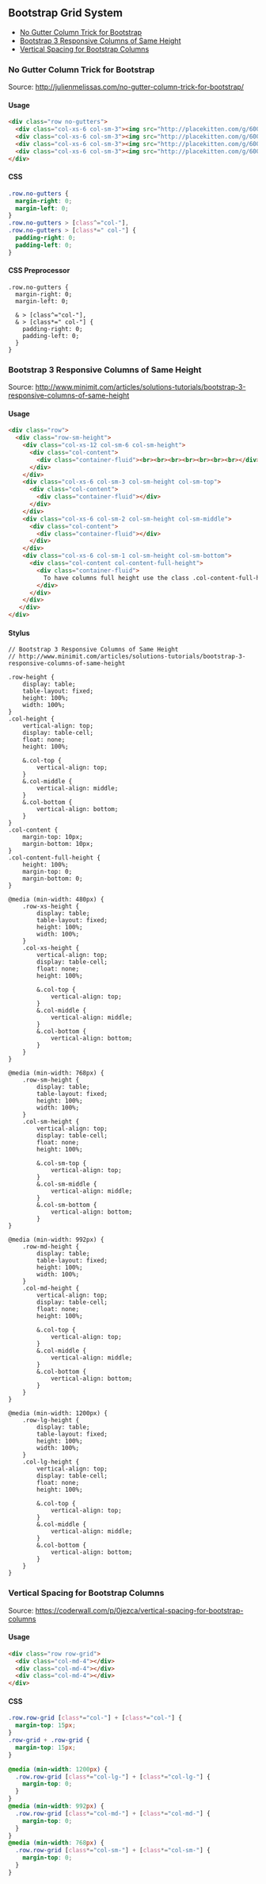 ## Bootstrap Grid System
* [No Gutter Column Trick for Bootstrap](https://github.com/cheton/notes/blob/master/Bootstrap.md#no-gutter-column-trick-for-bootstrap)
* [Bootstrap 3 Responsive Columns of Same Height](https://github.com/cheton/notes/blob/master/Bootstrap.md#bootstrap-3-responsive-columns-of-same-height)
* [Vertical Spacing for Bootstrap Columns](https://github.com/cheton/notes/blob/master/Bootstrap.md#vertical-spacing-for-bootstrap-columns)

### No Gutter Column Trick for Bootstrap

Source: http://julienmelissas.com/no-gutter-column-trick-for-bootstrap/

#### Usage
```html
<div class="row no-gutters">
  <div class="col-xs-6 col-sm-3"><img src="http://placekitten.com/g/600"></div>
  <div class="col-xs-6 col-sm-3"><img src="http://placekitten.com/g/600"></div>
  <div class="col-xs-6 col-sm-3"><img src="http://placekitten.com/g/600"></div>
  <div class="col-xs-6 col-sm-3"><img src="http://placekitten.com/g/600"></div>
</div>
```

#### CSS
```css
.row.no-gutters {
  margin-right: 0;
  margin-left: 0;
}
.row.no-gutters > [class^="col-"],
.row.no-gutters > [class*=" col-"] {
  padding-right: 0;
  padding-left: 0;
}
```

#### CSS Preprocessor
```stylus
.row.no-gutters {
  margin-right: 0;
  margin-left: 0;

  & > [class^="col-"],
  & > [class*=" col-"] {
    padding-right: 0;
    padding-left: 0;
  }
}
```

### Bootstrap 3 Responsive Columns of Same Height

Source: http://www.minimit.com/articles/solutions-tutorials/bootstrap-3-responsive-columns-of-same-height

#### Usage
```html
<div class="row">
  <div class="row-sm-height">
    <div class="col-xs-12 col-sm-6 col-sm-height">
      <div class="col-content">
        <div class="container-fluid"><br><br><br><br><br><br><br></div>
      </div>
    </div>
    <div class="col-xs-6 col-sm-3 col-sm-height col-sm-top">
      <div class="col-content">
        <div class="container-fluid"></div>
      </div>
    </div>
    <div class="col-xs-6 col-sm-2 col-sm-height col-sm-middle">
      <div class="col-content">
        <div class="container-fluid"></div>
      </div>
    </div>
    <div class="col-xs-6 col-sm-1 col-sm-height col-sm-bottom">
      <div class="col-content col-content-full-height">
        <div class="container-fluid">
          To have columns full height use the class .col-content-full-height, it gives 100% height to the content container.
        </div>
      </div>
    </div>
   </div>
</div>
```

#### Stylus
```stylus
// Bootstrap 3 Responsive Columns of Same Height
// http://www.minimit.com/articles/solutions-tutorials/bootstrap-3-responsive-columns-of-same-height

.row-height {
    display: table;
    table-layout: fixed;
    height: 100%;
    width: 100%;
}
.col-height {
    vertical-align: top;
    display: table-cell;
    float: none;
    height: 100%;

    &.col-top {
        vertical-align: top;
    }
    &.col-middle {
        vertical-align: middle;
    }
    &.col-bottom {
        vertical-align: bottom;
    }
}
.col-content {
    margin-top: 10px;
    margin-bottom: 10px;
}
.col-content-full-height {
    height: 100%;
    margin-top: 0;
    margin-bottom: 0;
}

@media (min-width: 480px) {
    .row-xs-height {
        display: table;
        table-layout: fixed;
        height: 100%;
        width: 100%;
    }
    .col-xs-height {
        vertical-align: top;
        display: table-cell;
        float: none;
        height: 100%;

        &.col-top {
            vertical-align: top;
        }
        &.col-middle {
            vertical-align: middle;
        }
        &.col-bottom {
            vertical-align: bottom;
        }
    }
}

@media (min-width: 768px) {
    .row-sm-height {
        display: table;
        table-layout: fixed;
        height: 100%;
        width: 100%;
    }
    .col-sm-height {
        vertical-align: top;
        display: table-cell;
        float: none;
        height: 100%;

        &.col-sm-top {
            vertical-align: top;
        }
        &.col-sm-middle {
            vertical-align: middle;
        }
        &.col-sm-bottom {
            vertical-align: bottom;
        }
}

@media (min-width: 992px) {
    .row-md-height {
        display: table;
        table-layout: fixed;
        height: 100%;
        width: 100%;
    }
    .col-md-height {
        vertical-align: top;
        display: table-cell;
        float: none;
        height: 100%;

        &.col-top {
            vertical-align: top;
        }
        &.col-middle {
            vertical-align: middle;
        }
        &.col-bottom {
            vertical-align: bottom;
        }
    }
}

@media (min-width: 1200px) {
    .row-lg-height {
        display: table;
        table-layout: fixed;
        height: 100%;
        width: 100%;
    }
    .col-lg-height {
        vertical-align: top;
        display: table-cell;
        float: none;
        height: 100%;

        &.col-top {
            vertical-align: top;
        }
        &.col-middle {
            vertical-align: middle;
        }
        &.col-bottom {
            vertical-align: bottom;
        }
    }
}
```

### Vertical Spacing for Bootstrap Columns

Source: https://coderwall.com/p/0jezca/vertical-spacing-for-bootstrap-columns

#### Usage
```html
<div class="row row-grid">
  <div class="col-md-4"></div>
  <div class="col-md-4"></div>
  <div class="col-md-4"></div>
</div>
```

#### CSS
```css
.row.row-grid [class*="col-"] + [class*="col-"] {
  margin-top: 15px;
}
.row-grid + .row-grid {
  margin-top: 15px;
}

@media (min-width: 1200px) {
  .row.row-grid [class*="col-lg-"] + [class*="col-lg-"] {
    margin-top: 0;
  }
}
@media (min-width: 992px) {
  .row.row-grid [class*="col-md-"] + [class*="col-md-"] {
    margin-top: 0;
  }
}
@media (min-width: 768px) {
  .row.row-grid [class*="col-sm-"] + [class*="col-sm-"] {
    margin-top: 0;
  }
}
```
